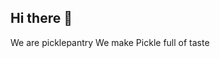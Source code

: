 ## Hi there 👋
We are picklepantry 
We make Pickle full of taste 
<!--
**Picklepantry/Picklepantry** is a ✨ _special_ ✨ repository because its `README.md` (this file) appears on your GitHub profile.

Here are some ideas to get you started:

- 🔭 we are currently working on it
- feedback
- 📫 How to reach me: picklepantry.co@gmail.com

-->
